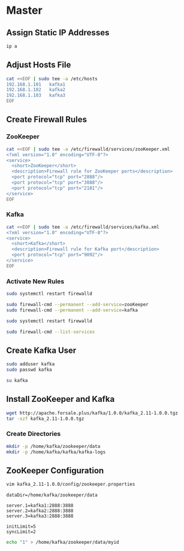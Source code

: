# Master

## Assign Static IP Addresses

```sh
ip a
```

## Adjust Hosts File

```sh
cat <<EOF | sudo tee -a /etc/hosts
192.168.1.101   kafka1
192.168.1.102   kafka2
192.168.1.103   kafka3
EOF
```

## Create Firewall Rules

### ZooKeeper

```sh
cat <<EOF | sudo tee -a /etc/firewalld/services/zooKeeper.xml
<?xml version="1.0" encoding="UTF-8"?>
<service>
  <short>ZooKeeper</short>
  <description>Firewall rule for ZooKeeper ports</description>
  <port protocol="tcp" port="2888"/>
  <port protocol="tcp" port="3888"/>
  <port protocol="tcp" port="2181"/>
</service>
EOF
```

### Kafka

```sh
cat <<EOF | sudo tee -a /etc/firewalld/services/kafka.xml
<?xml version="1.0" encoding="UTF-8"?>
<service>
  <short>Kafka</short>
  <description>Firewall rule for Kafka port</description>
  <port protocol="tcp" port="9092"/>
</service>
EOF
```

### Activate New Rules

```sh
sudo systemctl restart firewalld
```

```sh
sudo firewall-cmd --permanent --add-service=zooKeeper
sudo firewall-cmd --permanent --add-service=kafka
```

```sh
sudo systemctl restart firewalld
```

```sh
sudo firewall-cmd --list-services
```

## Create Kafka User

```sh
sudo adduser kafka
sudo passwd kafka
```

```sh
su kafka
```

## Install ZooKeeper and Kafka

```sh
wget http://apache.forsale.plus/kafka/1.0.0/kafka_2.11-1.0.0.tgz
tar -xzf kafka_2.11-1.0.0.tgz
```

### Create Directories

```sh
mkdir -p /home/kafka/zookeeper/data
mkdir -p /home/kafka/kafka/kafka-logs
```

## ZooKeeper Configuration

```sh
vim kafka_2.11-1.0.0/config/zookeeper.properties
```

```properties
dataDir=/home/kafka/zookeeper/data

server.1=kafka1:2888:3888
server.2=kafka2:2888:3888
server.3=kafka3:2888:3888

initLimit=5
syncLimit=2
```

```sh
echo "1" > /home/kafka/zookeeper/data/myid
```

<!-- https://progressive-code.com/post/19/Setup-a-single-Apache-Kafka-node-on-CentOS-7 -->
<!-- https://progressive-code.com/post/17/Setup-a-Kafka-cluster-with-3-nodes-on-CentOS-7 -->
